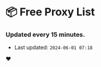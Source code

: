 # :package: Free Proxy List
### Updated every 15 minutes.

- Last updated: `2024-06-01 07:18`

:heart:

